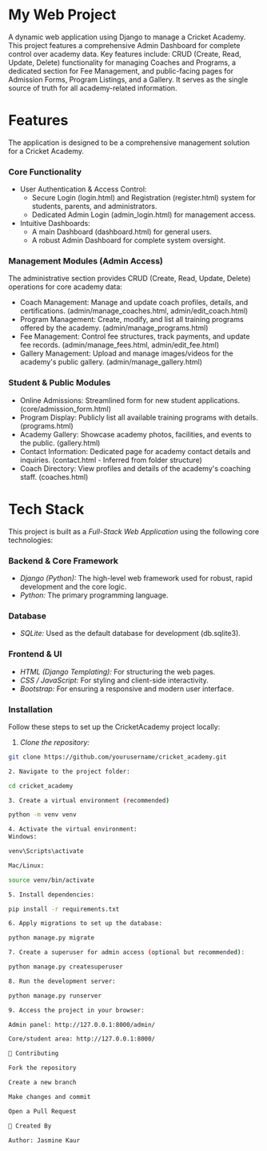 # My Web Project
A dynamic web application using Django to manage a Cricket Academy. This project features a comprehensive Admin Dashboard for complete control over academy data. Key features include: CRUD (Create, Read, Update, Delete) functionality for managing Coaches and Programs, a dedicated section for Fee Management, and public-facing pages for Admission Forms, Program Listings, and a Gallery. It serves as the single source of truth for all academy-related information.


# Features
The application is designed to be a comprehensive management solution for a Cricket Academy.

### Core Functionality
 * User Authentication & Access Control:
   * Secure Login (login.html) and Registration (register.html) system for students, parents, and administrators.
   * Dedicated Admin Login (admin_login.html) for management access.
 * Intuitive Dashboards:
   * A main Dashboard (dashboard.html) for general users.
   * A robust Admin Dashboard for complete system oversight.

### Management Modules (Admin Access)
The administrative section provides CRUD (Create, Read, Update, Delete) operations for core academy data:
 * Coach Management: Manage and update coach profiles, details, and certifications. (admin/manage_coaches.html, admin/edit_coach.html)
 * Program Management: Create, modify, and list all training programs offered by the academy. (admin/manage_programs.html)
 * Fee Management: Control fee structures, track payments, and update fee records. (admin/manage_fees.html, admin/edit_fee.html)
 * Gallery Management: Upload and manage images/videos for the academy's public gallery. (admin/manage_gallery.html)

### Student & Public Modules
 * Online Admissions: Streamlined form for new student applications. (core/admission_form.html)
 * Program Display: Publicly list all available training programs with details. (programs.html)
 * Academy Gallery: Showcase academy photos, facilities, and events to the public. (gallery.html)
 * Contact Information: Dedicated page for academy contact details and inquiries. (contact.html - Inferred from folder structure)
 * Coach Directory: View profiles and details of the academy's coaching staff. (coaches.html)


# Tech Stack
This project is built as a *Full-Stack Web Application* using the following core technologies:

### Backend & Core Framework
* *Django (Python):* The high-level web framework used for robust, rapid development and the core logic.
* *Python:* The primary programming language.

### Database
* *SQLite:* Used as the default database for development (db.sqlite3).

### Frontend & UI
* *HTML (Django Templating):* For structuring the web pages.
* *CSS / JavaScript:* For styling and client-side interactivity.
* *Bootstrap:* For ensuring a responsive and modern user interface.

### Installation
Follow these steps to set up the CricketAcademy project locally:

1. *Clone the repository:*
```bash
git clone https://github.com/yourusername/cricket_academy.git

2. Navigate to the project folder:

cd cricket_academy

3. Create a virtual environment (recommended)

python -m venv venv

4. Activate the virtual environment:
Windows:

venv\Scripts\activate

Mac/Linux:

source venv/bin/activate

5. Install dependencies:

pip install -r requirements.txt

6. Apply migrations to set up the database:

python manage.py migrate

7. Create a superuser for admin access (optional but recommended):

python manage.py createsuperuser

8. Run the development server:

python manage.py runserver

9. Access the project in your browser:

Admin panel: http://127.0.0.1:8000/admin/

Core/student area: http://127.0.0.1:8000/

📌 Contributing

Fork the repository

Create a new branch

Make changes and commit

Open a Pull Request

📧 Created By

Author: Jasmine Kaur

